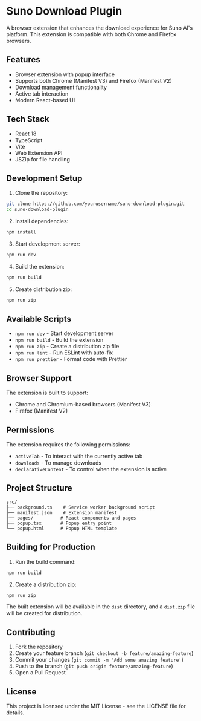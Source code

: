 # Suno Download Plugin

A browser extension that enhances the download experience for Suno AI's platform. This extension is compatible with both Chrome and Firefox browsers.

## Features

- Browser extension with popup interface
- Supports both Chrome (Manifest V3) and Firefox (Manifest V2)
- Download management functionality
- Active tab interaction
- Modern React-based UI

## Tech Stack

- React 18
- TypeScript
- Vite
- Web Extension API
- JSZip for file handling

## Development Setup

1. Clone the repository:
```bash
git clone https://github.com/yourusername/suno-download-plugin.git
cd suno-download-plugin
```

2. Install dependencies:
```bash
npm install
```

3. Start development server:
```bash
npm run dev
```

4. Build the extension:
```bash
npm run build
```

5. Create distribution zip:
```bash
npm run zip
```

## Available Scripts

- `npm run dev` - Start development server
- `npm run build` - Build the extension
- `npm run zip` - Create a distribution zip file
- `npm run lint` - Run ESLint with auto-fix
- `npm run prettier` - Format code with Prettier

## Browser Support

The extension is built to support:
- Chrome and Chromium-based browsers (Manifest V3)
- Firefox (Manifest V2)

## Permissions

The extension requires the following permissions:
- `activeTab` - To interact with the currently active tab
- `downloads` - To manage downloads
- `declarativeContent` - To control when the extension is active

## Project Structure

```
src/
├── background.ts    # Service worker background script
├── manifest.json    # Extension manifest
├── pages/          # React components and pages
├── popup.tsx       # Popup entry point
└── popup.html      # Popup HTML template
```

## Building for Production

1. Run the build command:
```bash
npm run build
```

2. Create a distribution zip:
```bash
npm run zip
```

The built extension will be available in the `dist` directory, and a `dist.zip` file will be created for distribution.

## Contributing

1. Fork the repository
2. Create your feature branch (`git checkout -b feature/amazing-feature`)
3. Commit your changes (`git commit -m 'Add some amazing feature'`)
4. Push to the branch (`git push origin feature/amazing-feature`)
5. Open a Pull Request

## License

This project is licensed under the MIT License - see the LICENSE file for details. 